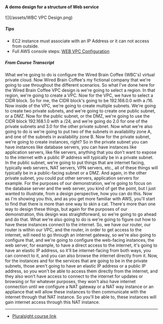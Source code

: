 #### A demo design for a structure of Web service 
![](/assets/WBC VPC Design.png)

##### Tips
* EC2 instance must associate with an IP Address or it can not access from outside.
* Full AWS console steps: [WEB VPC Configuration](https://app.pluralsight.com/player?course=aws-certified-solutions-architect-associate&author=elias-khnaser&name=aws-certified-solutions-architect-associate-m2&clip=5&mode=live)

##### From Course Transcript
 What we're going to do is configure the Wired Brain Coffee (WBC's) virtual private cloud. Now Wired Brain Coffee's my fictional company that we're going to use throughout the different scenarios. So what I've done here for the Wired Brain Coffee VPC design is we're going to select a region. In that region, we're going to create a VPC. Now for the VPC, we have to select a CIDR block. So for me, the CIDR block's going to be 192.168.0.0 with a /16. Now inside of the VPC, we're going to create multiple subnets. We're going to create two private subnets, and we're going to create one public subnet, or a DMZ. Now for the public subnet, or the DMZ, we're going to use the CIDR block 192.168.1.0 with a /24, and we're going do 2.0 for one of the private subnets and 3.0 for the other private subnet. Now what we're also going to do is we're going to put two of the subnets in availability zone A, and one of the subnets in availability zone B. Now for the private subnet, we're going to create instances, right? So in the private subnet you can have instances like database servers, you can have instances like application servers, like file servers, anything that you don't want to expose to the internet with a public IP address will typically be in a private subnet. In the public subnet, we're going to put things that are internet facing, typically web servers, NAT servers, VPN servers, etc., all of these things will typically be in a public-facing subnet or a DMZ. And again, in the other private subnet, you could put other servers, application servers for example. For the purposes of our demonstration, we're going to focus on the database server and the web server, you kind of get the point, but I just wanted to illustrate, from a design perspective, how you can do this. Now as I'm showing you this, and as you get more familiar with AWS, you'll start to find that there is more than one way to skin a cat. There's more than one way to design these things, but again for the purposes of our demonstration, this design was straightforward, so we're going to go ahead and do that. What we're also going to do is we're going to figure out how to have these instances connect to the internet. So, we have our router, our router is within our VPC, and the router, in order to get access to the internet, will need to go through an internet gateway, so we're also going to configure that, and we're going to configure the web-facing instances, the web server, for example, to have a direct access to the internet, it's going to have an elastic IP address, so it'll be internet-facing from both ways, you can connect to it, and you can also browse the internet directly from it. Now, for the instances and for the services that are going to be in the private subnets, those aren't going to have an elastic IP address or a public IP address, so you won't be able to access them directly from the internet, and they also won't have access to connect to the internet for updates or browsing or for whatever purposes, they won't also have internet connection until we configure a NAT gateway or a NAT way instance or an appliance that will allow these instances to then communicate with the internet through that NAT instance. So you'll be able to, these instances will gain internet access through this NAT instance. 

---

* [Pluralsight course link](https://app.pluralsight.com/player?course=aws-certified-solutions-architect-associate&author=elias-khnaser&name=aws-certified-solutions-architect-associate-m2&clip=4&mode=live&start=7.746127&noteid=8c787a8d-f92f-46f2-a14b-dd2113da410a)

